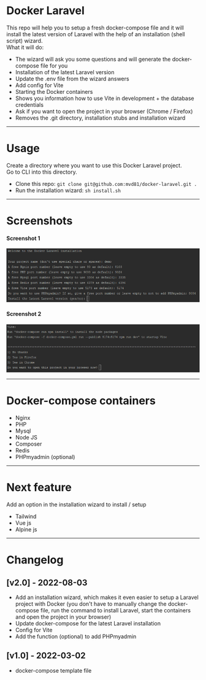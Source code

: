# Docker Laravel

This repo will help you to setup a fresh docker-compose file and it will install the latest version of Laravel with the help of an installation (shell script) wizard.  
What it will do:
* The wizard will ask you some questions and will generate the docker-compose file for you
* Installation of the latest Laravel version
* Update the .env file from the wizard answers
* Add config for Vite
* Starting the Docker containers
* Shows you information how to use Vite in development + the database credentials
* Ask if you want to open the project in your browser (Chrome / Firefox)
* Removes the .git directory, installation stubs and installation wizard

----

# Usage

Create a directory where you want to use this Docker Laravel project.  
Go to CLI into this directory.

* Clone this repo: ```git clone git@github.com:mvd81/docker-laravel.git .```
* Run the installation wizard: ```sh install.sh```


----

# Screenshots

#### Screenshot 1
<img alt="Installation wizard" src="stubs/wizard-1.png" width="" />

#### Screenshot 2
<img alt="Project information after the installation" src="stubs/wizard-2.png" width="" />

-----

# Docker-compose containers

* Nginx
* PHP
* Mysql
* Node JS
* Composer
* Redis
* PHPmyadmin (optional)

----

# Next feature

Add an option in the installation wizard to install / setup 
* Tailwind
* Vue js
* Alpine js

----

# Changelog

## [v2.0] - 2022-08-03

* Add an installation wizard, which makes it even easier to setup a Laravel project with Docker (you don't have to manually change the docker-compose file, run the command to install Laravel, start the containers and open the project in your browser)
* Update docker-compose for the latest Laravel installation
* Config for Vite
* Add the function (optional) to add PHPmyadmin

## [v1.0] - 2022-03-02
* docker-compose template file

